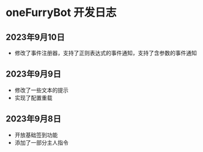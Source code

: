 # oneFurryBot 开发日志

## 2023年9月10日
- 修改了事件注册器，支持了正则表达式的事件通知，支持了含参数的事件通知

## 2023年9月9日
- 修改了一些文本的提示
- 实现了配置重载

## 2023年9月8日
- 开放基础签到功能
- 添加了一部分主人指令
